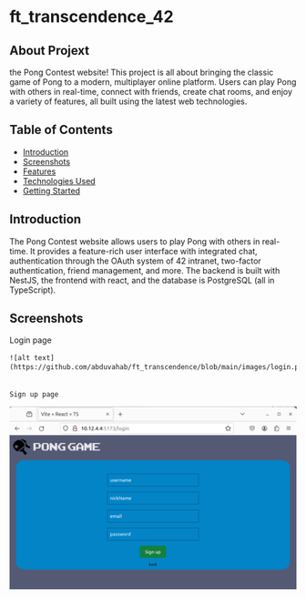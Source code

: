 # ft_transcendence_42
## About Projext 
  the Pong Contest website! This project is all about bringing the classic game of Pong to a modern, multiplayer online platform. Users can play Pong with others in real-time, connect with friends, create chat rooms, and enjoy a variety of features, all built using the latest web technologies.
## Table of Contents

- [Introduction](#introduction)
- [Screenshots](#screenshots)
- [Features](#features)
- [Technologies Used](#technologies-used)
- [Getting Started](#getting-started)

## Introduction

The Pong Contest website allows users to play Pong with others in real-time. It provides a feature-rich user interface with integrated chat, authentication through the OAuth system of 42 intranet, two-factor authentication, friend management, and more. The backend is built with NestJS, the frontend with react, and the database is PostgreSQL (all in TypeScript).

## Screenshots

Login page
```
![alt text](https://github.com/abduvahab/ft_transcendence/blob/main/images/login.png)


Sign up page
```
![alt text](https://github.com/abduvahab/ft_transcendence/blob/main/images/sign%20up.png)

